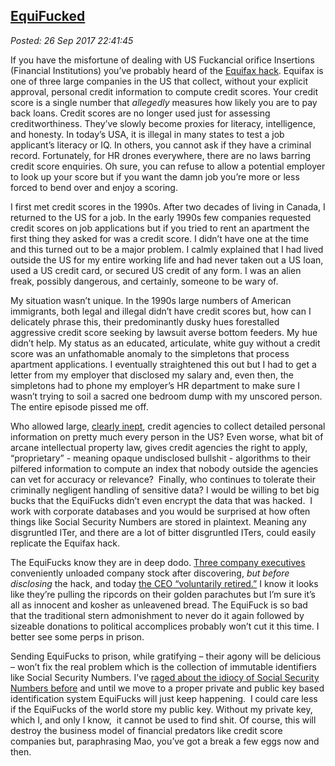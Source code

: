 
[
EquiFucked](http://analyzethedatanotthedrivel.org/2017/09/26/equifucked/)
--------------------------------------------------------------------------

*Posted: 26 Sep 2017 22:41:45*

If you have the misfortune of dealing with US Fuckancial orifice
Insertions (Financial Institutions) you’ve probably heard of the
[Equifax
hack](http://www.npr.org/2017/09/14/550949718/after-equifax-data-breach-consumers-are-largely-on-their-own).
Equifax is one of three large companies in the US that collect, without
your explicit approval, personal credit information to compute credit
scores. Your credit score is a single number that *allegedly* measures
how likely you are to pay back loans. Credit scores are no longer used
just for assessing creditworthiness. They’ve slowly become proxies for
literacy, intelligence, and honesty. In today’s USA, it is illegal in
many states to test a job applicant’s literacy or IQ. In others, you
cannot ask if they have a criminal record. Fortunately, for HR drones
everywhere, there are no laws barring credit score enquiries. Oh sure,
you can refuse to allow a potential employer to look up your score but
if you want the damn job you’re more or less forced to bend over and
enjoy a scoring.

I first met credit scores in the 1990s. After two decades of living in
Canada, I returned to the US for a job. In the early 1990s few companies
requested credit scores on job applications but if you tried to rent an
apartment the first thing they asked for was a credit score. I didn’t
have one at the time and this turned out to be a major problem. I calmly
explained that I had lived outside the US for my entire working life and
had never taken out a US loan, used a US credit card, or secured US
credit of any form. I was an alien freak, possibly dangerous, and
certainly, someone to be wary of.

My situation wasn’t unique. In the 1990s large numbers of American
immigrants, both legal and illegal didn’t have credit scores but, how
can I delicately phrase this, their predominantly dusky hues forestalled
aggressive credit score seeking by lawsuit averse bottom feeders. My hue
didn’t help. My status as an educated, articulate, white guy without a
credit score was an unfathomable anomaly to the simpletons that process
apartment applications. I eventually straightened this out but I had to
get a letter from my employer that disclosed my salary and, even then,
the simpletons had to phone my employer’s HR department to make sure I
wasn’t trying to soil a sacred one bedroom dump with my unscored person.
The entire episode pissed me off.

Who allowed large, [clearly
inept](http://www.marketwatch.com/story/equifax-ceo-hired-a-music-major-as-the-companys-chief-security-officer-2017-09-15?mod=mw_share_twitter),
credit agencies to collect detailed personal information on pretty much
every person in the US? Even worse, what bit of arcane intellectual
property law, gives credit agencies the right to apply, “proprietary” -
meaning opaque undisclosed bullshit - algorithms to their pilfered
information to compute an index that nobody outside the agencies can vet
for accuracy or relevance?  Finally, who continues to tolerate their
criminally negligent handling of sensitive data? I would be willing to
bet big bucks that the EquiFucks didn’t even encrypt the data that was
hacked.  I work with corporate databases and you would be surprised at
how often things like Social Security Numbers are stored in plaintext.
Meaning any disgruntled ITer, and there are a lot of bitter disgruntled
ITers, could easily replicate the Equifax hack.

The EquiFucks know they are in deep dodo. [Three company
executives](http://www.latimes.com/business/la-fi-equifax-insider-trading-20170908-story.html)
conveniently unloaded company stock after discovering, *but before
disclosing* the hack, and today [the CEO “voluntarily
retired.”](http://abcnews.go.com/Technology/wireStory/equifax-ceo-retires-wake-damaging-data-breach-50102174)
I know it looks like they’re pulling the ripcords on their golden
parachutes but I’m sure it’s all as innocent and kosher as unleavened
bread. The EquiFuck is so bad that the traditional stern admonishment to
never do it again followed by sizeable donations to political
accomplices probably won’t cut it this time. I better see some perps in
prison.

Sending EquiFucks to prison, while gratifying – their agony will be
delicious – won’t fix the real problem which is the collection of
immutable identifiers like Social Security Numbers. I’ve [raged about
the idiocy of Social Security Numbers
before](https://analyzethedatanotthedrivel.org/2015/05/17/social-security-numbers-are-broken-beyond-repair/)
and until we move to a proper private and public key based
identification system EquiFucks will just keep happening.  I could care
less if the EquiFucks of the world store my public key. Without my
private key, which I, and only I know,  it cannot be used to find shit.
Of course, this will destroy the business model of financial predators
like credit score companies but, paraphrasing Mao, you’ve got a break a
few eggs now and then.
